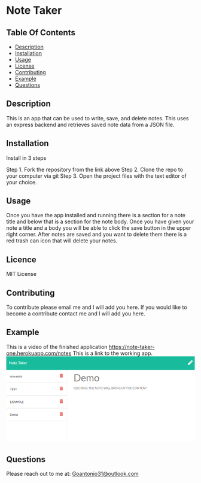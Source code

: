 
  
  # Note Taker

  ## Table Of Contents
  - [Description](#description)
  - [Installation](#installation)
  - [Usage](#usage)
  - [License](#license)
  - [Contributing](#contributing)
  - [Example](#example)
  - [Questions](#questions)

  ## Description 
  This is an app that can be used to write, save, and delete notes. This uses an express backend and retrieves saved note data from a JSON file. 

  
  ## Installation
  Install in 3 steps

Step 1. Fork the repository from the link above
Step 2. Clone the repo to your computer via git
Step 3. Open the project files with the text editor of your choice.

  ## Usage
  Once you have the app installed and running there is a section for a note title and below that is a section for the note body. Once you have given your note a title and a body you will be able to click the save button in the upper right corner. After notes are saved and you want to delete them there is a red trash can icon that will delete your notes.

  ## Licence
  MIT License

  ## Contributing
  To contribute please email me and I will add you here. 
  If you would like to become a contribute contact me and I will add you here.

  ## Example
  This is a video of the finished application
  https://note-taker-one.herokuapp.com/notes This is a link to the working app.
  ![screenshot of the app](./images/Screenshot.png)

  ## Questions
  Please reach out to me at:
  Goantonio31@outlook.com


  
